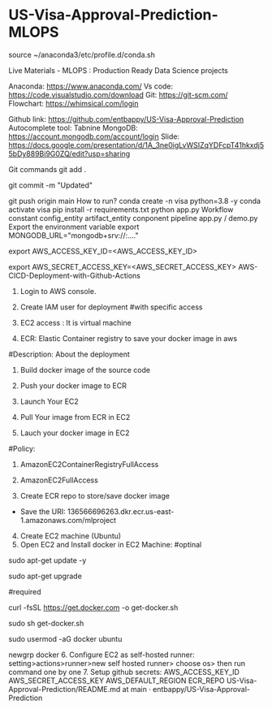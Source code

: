 # US-Visa-Approval-Prediction-MLOPS

source ~/anaconda3/etc/profile.d/conda.sh

Live Materials - MLOPS : Production Ready Data Science projects 

Anaconda: https://www.anaconda.com/
Vs code: https://code.visualstudio.com/download
Git: https://git-scm.com/
Flowchart: https://whimsical.com/login





Github link: https://github.com/entbappy/US-Visa-Approval-Prediction
Autocomplete tool: Tabnine
MongoDB: https://account.mongodb.com/account/login
Slide: https://docs.google.com/presentation/d/1A_3ne0igLvWSIZqYDFcpT41hkxdj55bDy889Bi9G0ZQ/edit?usp=sharing

Git commands
git add .

git commit -m "Updated"

git push origin main
How to run?
conda create -n visa python=3.8 -y
conda activate visa
pip install -r requirements.txt
python app.py
Workflow
constant
config_entity
artifact_entity
conponent
pipeline
app.py / demo.py
Export the environment variable
export MONGODB_URL="mongodb+srv://<username>:<password>...."

export AWS_ACCESS_KEY_ID=<AWS_ACCESS_KEY_ID>

export AWS_SECRET_ACCESS_KEY=<AWS_SECRET_ACCESS_KEY>
AWS-CICD-Deployment-with-Github-Actions
1. Login to AWS console.
2. Create IAM user for deployment
#with specific access

1. EC2 access : It is virtual machine

2. ECR: Elastic Container registry to save your docker image in aws


#Description: About the deployment

1. Build docker image of the source code

2. Push your docker image to ECR

3. Launch Your EC2 

4. Pull Your image from ECR in EC2

5. Lauch your docker image in EC2

#Policy:

1. AmazonEC2ContainerRegistryFullAccess

2. AmazonEC2FullAccess
3. Create ECR repo to store/save docker image
- Save the URI: 136566696263.dkr.ecr.us-east-1.amazonaws.com/mlproject
4. Create EC2 machine (Ubuntu)
5. Open EC2 and Install docker in EC2 Machine:
#optinal

sudo apt-get update -y

sudo apt-get upgrade

#required

curl -fsSL https://get.docker.com -o get-docker.sh

sudo sh get-docker.sh

sudo usermod -aG docker ubuntu

newgrp docker
6. Configure EC2 as self-hosted runner:
setting>actions>runner>new self hosted runner> choose os> then run command one by one
7. Setup github secrets:
AWS_ACCESS_KEY_ID
AWS_SECRET_ACCESS_KEY
AWS_DEFAULT_REGION
ECR_REPO
US-Visa-Approval-Prediction/README.md at main · entbappy/US-Visa-Approval-Prediction